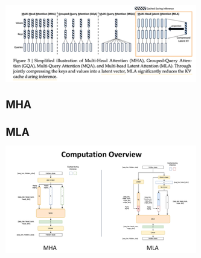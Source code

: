 ![image-20250727004420324](assets/image-20250727004420324.png)

# MHA

# MLA

![image-20250727004501493](assets/image-20250727004501493.png)
